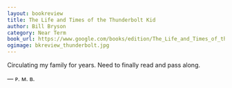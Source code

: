 ```yaml
---
layout: bookreview
title: The Life and Times of the Thunderbolt Kid
author: Bill Bryson
category: Near Term
book_url: https://www.google.com/books/edition/The_Life_and_Times_of_the_Thunderbolt_Ki/-o_a6Wh0hgEC?hl=en&gbpv=0
ogimage: bkreview_thunderbolt.jpg
---
```

Circulating my family for years. Need to finally read and pass along.

— ᴘ. ᴍ. ʙ.